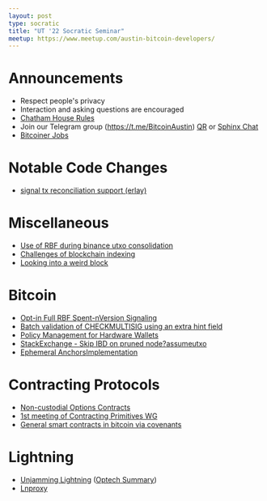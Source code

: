 ```yaml
---
layout: post
type: socratic
title: "UT '22 Socratic Seminar"
meetup: https://www.meetup.com/austin-bitcoin-developers/
---
```


# Announcements

- Respect people's privacy
- Interaction and asking questions are encouraged
- [Chatham House Rules](https://www.chathamhouse.org/about-us/chatham-house-rule)
- Join our Telegram group (https://t.me/BitcoinAustin) [QR](../assets/imgs/telegram-group.svg) or [Sphinx Chat](https://tribes.sphinx.chat/t/austintaexasbitcoiners)
- [Bitcoiner Jobs](https://bitcoinerjobs.co/)


# Notable Code Changes

- [signal tx reconciliation support (erlay)](https://github.com/bitcoin/bitcoin/issues/23443)


# Miscellaneous

- [Use of RBF during binance utxo consolidation](https://twitter.com/ziggamon/status/1592613060207706112?t=IWLJgY8F7X8ib8AT4MAC5w&s=19)
- [Challenges of blockchain indexing](https://blog.lopp.net/the-challenges-of-block-chain-indexing/)
- [Looking into a weird block](https://twitter.com/akaKush0/status/1567554622742560768)

# Bitcoin

- [Opt-in Full RBF Spent-nVersion Signaling](https://lists.linuxfoundation.org/pipermail/bitcoin-dev/2022-November/021144.html)
- [Batch validation of CHECKMULTISIG using an extra hint field](https://lists.linuxfoundation.org/pipermail/bitcoin-dev/2022-October/021048.html)
- [Policy Management for Hardware Wallets](https://bitcoinops.org/en/newsletters/2022/05/18/#adapting-miniscript-and-output-script-descriptors-for-hardware-signing-devices)
- [StackExchange - Skip IBD on pruned node?](https://bitcoin.stackexchange.com/questions/116030/skip-ibd-on-pruned-node)[assumeutxo](https://lists.linuxfoundation.org/pipermail/bitcoin-dev/2019-April/016825.html)
- [Ephemeral Anchors](https://lists.linuxfoundation.org/pipermail/bitcoin-dev/2022-October/021036.html)[Implementation](https://bitcoinops.org/en/newsletters/2022/12/07/#ephemeral-anchors-implementation)

# Contracting Protocols

- [Non-custodial Options Contracts](https://blockstream.com/assets/downloads/pdf/options-whitepaper.pdf)
- [1st meeting of Contracting Primitives WG](https://lists.linuxfoundation.org/pipermail/bitcoin-dev/2022-November/021139.html)
- [General smart contracts in bitcoin via covenants](https://merkle.fun/)


# Lightning

- [Unjamming Lightning](https://lists.linuxfoundation.org/pipermail/lightning-dev/2022-November/003740.html) ([Optech Summary](https://bitcoinops.org/en/newsletters/2022/11/16/))
- [Lnproxy](https://github.com/lnproxy/lnproxy)
